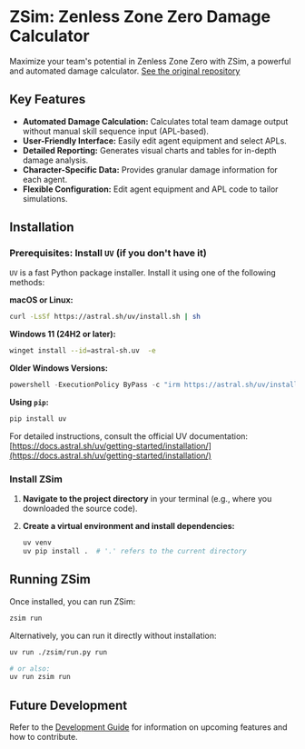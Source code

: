 # ZSim: Zenless Zone Zero Damage Calculator

Maximize your team's potential in Zenless Zone Zero with ZSim, a powerful and automated damage calculator. [See the original repository](https://github.com/ZZZSimulator/ZSim)

## Key Features

*   **Automated Damage Calculation:**  Calculates total team damage output without manual skill sequence input (APL-based).
*   **User-Friendly Interface:**  Easily edit agent equipment and select APLs.
*   **Detailed Reporting:** Generates visual charts and tables for in-depth damage analysis.
*   **Character-Specific Data:** Provides granular damage information for each agent.
*   **Flexible Configuration:**  Edit agent equipment and APL code to tailor simulations.

## Installation

### Prerequisites: Install `UV` (if you don't have it)

`UV` is a fast Python package installer. Install it using one of the following methods:

**macOS or Linux:**

```bash
curl -LsSf https://astral.sh/uv/install.sh | sh
```

**Windows 11 (24H2 or later):**

```bash
winget install --id=astral-sh.uv  -e
```

**Older Windows Versions:**

```powershell
powershell -ExecutionPolicy ByPass -c "irm https://astral.sh/uv/install.ps1 | iex"
```

**Using `pip`:**

```bash
pip install uv
```

For detailed instructions, consult the official UV documentation: [https://docs.astral.sh/uv/getting-started/installation/](https://docs.astral.sh/uv/getting-started/installation/)

### Install ZSim

1.  **Navigate to the project directory** in your terminal (e.g., where you downloaded the source code).
2.  **Create a virtual environment and install dependencies:**

    ```bash
    uv venv
    uv pip install .  # '.' refers to the current directory
    ```

## Running ZSim

Once installed, you can run ZSim:

```bash
zsim run
```

Alternatively, you can run it directly without installation:

```bash
uv run ./zsim/run.py run
```

```bash
# or also:
uv run zsim run
```

## Future Development

Refer to the [Development Guide](https://github.com/ZZZSimulator/ZSim/wiki/%E8%B4%A1%E7%8C%AE%E6%8C%87%E5%8D%97-Develop-Guide) for information on upcoming features and how to contribute.